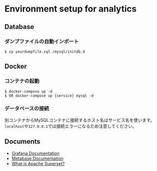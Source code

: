 # Environment setup for analytics

## Database
### ダンプファイルの自動インポート
```
$ cp yourdumpfile.sql /mysql/initdb.d
```

## Docker
### コンテナの起動
```
$ docker-compose up -d
$ OR docker-compose up {service} mysql -d
```

### データベースの接続
別コンテナからMySQLコンテナに接続するホスト名はサービス名を使います。  
`localhost`や`127.0.0.1`では接続エラーになるため注意してください。  

## Documents
- [Grafana Documentation](https://grafana.com/docs/grafana/latest/)
- [Metabase Documentation](https://www.metabase.com/docs/latest/)
- [What is Apache Superset?](https://superset.apache.org/docs/intro/)
